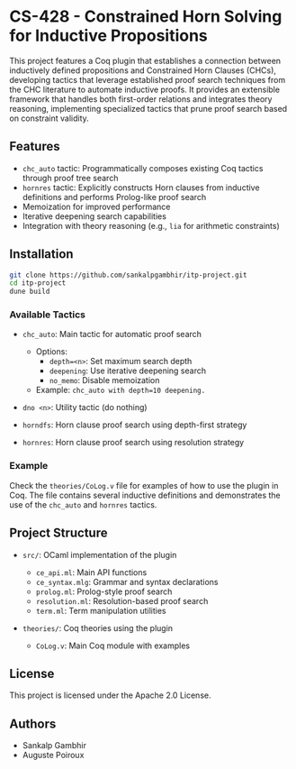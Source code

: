 # CS-428 - Constrained Horn Solving for Inductive Propositions

This project features a Coq plugin that establishes a connection between inductively defined propositions and Constrained Horn Clauses (CHCs), developing tactics that leverage established proof search techniques from the CHC literature to automate inductive proofs. It provides an extensible framework that handles both first-order relations and integrates theory reasoning, implementing specialized tactics that prune proof search based on constraint validity.

## Features

- `chc_auto` tactic: Programmatically composes existing Coq tactics through proof tree search
- `hornres` tactic: Explicitly constructs Horn clauses from inductive definitions and performs Prolog-like proof search
- Memoization for improved performance
- Iterative deepening search capabilities
- Integration with theory reasoning (e.g., `lia` for arithmetic constraints)

## Installation

```bash
git clone https://github.com/sankalpgambhir/itp-project.git
cd itp-project
dune build
```

### Available Tactics

- `chc_auto`: Main tactic for automatic proof search
  - Options:
    - `depth=<n>`: Set maximum search depth
    - `deepening`: Use iterative deepening search
    - `no_memo`: Disable memoization
  - Example: `chc_auto with depth=10 deepening.`

- `dno <n>`: Utility tactic (do nothing)
- `horndfs`: Horn clause proof search using depth-first strategy
- `hornres`: Horn clause proof search using resolution strategy

### Example

Check the `theories/CoLog.v` file for examples of how to use the plugin in Coq. The file contains several inductive definitions and demonstrates the use of the `chc_auto` and `hornres` tactics.

## Project Structure

- `src/`: OCaml implementation of the plugin
  - `ce_api.ml`: Main API functions
  - `ce_syntax.mlg`: Grammar and syntax declarations
  - `prolog.ml`: Prolog-style proof search
  - `resolution.ml`: Resolution-based proof search
  - `term.ml`: Term manipulation utilities

- `theories/`: Coq theories using the plugin
  - `CoLog.v`: Main Coq module with examples

## License

This project is licensed under the Apache 2.0 License.

## Authors

- Sankalp Gambhir
- Auguste Poiroux
